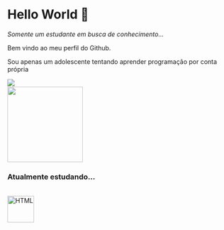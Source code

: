 <h1>Hello World 👋</h1>

<i>Somente um estudante em busca de conhecimento...</i>

Bem vindo ao meu perfil do Github.

Sou apenas um adolescente tentando aprender programação por conta própria

<div style = "display: inline-block">
  <a href = "https://github.com/Dann074">
    <img align = "left" src = "https://github-readme-stats.vercel.app/api?username=Dann074&show_icons=true&theme=material-palenight"><br>
  </a>
  <img align = "rigth" width = "170" src = "https://c.tenor.com/3n4HIgnnvpYAAAAC/anime-anime-boy.gif">
</div>

<div style = "disply: inline-block">
  <h3> Atualmente estudando... </h3><br>
     <img alt = "HTML" width = "60" height = "60" src = "https://cdn.jsdelivr.net/gh/devicons/devicon/icons/html5/html5-original.svg">
